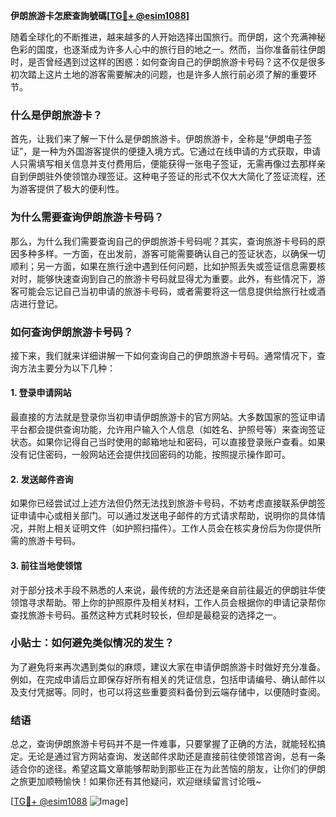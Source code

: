 **伊朗旅游卡怎麽查詢號碼[[TG💪+ @esim1088](https://t.me/s/esim1088)]**

随着全球化的不断推进，越来越多的人开始选择出国旅行。而伊朗，这个充满神秘色彩的国度，也逐渐成为许多人心中的旅行目的地之一。然而，当你准备前往伊朗时，是否曾经遇到过这样的困惑：如何查询自己的伊朗旅游卡号码？这不仅是很多初次踏上这片土地的游客需要解决的问题，也是许多人旅行前必须了解的重要环节。

### **什么是伊朗旅游卡？**

首先，让我们来了解一下什么是伊朗旅游卡。伊朗旅游卡，全称是“伊朗电子签证”，是一种为外国游客提供的便捷入境方式。它通过在线申请的方式获取，申请人只需填写相关信息并支付费用后，便能获得一张电子签证，无需再像过去那样亲自到伊朗驻外使领馆办理签证。这种电子签证的形式不仅大大简化了签证流程，还为游客提供了极大的便利性。

### **为什么需要查询伊朗旅游卡号码？**

那么，为什么我们需要查询自己的伊朗旅游卡号码呢？其实，查询旅游卡号码的原因多种多样。一方面，在出发前，游客可能需要确认自己的签证状态，以确保一切顺利；另一方面，如果在旅行途中遇到任何问题，比如护照丢失或签证信息需要核对时，能够快速查询到自己的旅游卡号码就显得尤为重要。此外，有些情况下，游客可能会忘记自己当初申请的旅游卡号码，或者需要将这一信息提供给旅行社或酒店进行登记。

### **如何查询伊朗旅游卡号码？**

接下来，我们就来详细讲解一下如何查询自己的伊朗旅游卡号码。通常情况下，查询方法主要分为以下几种：

#### **1. 登录申请网站**

最直接的方法就是登录你当初申请伊朗旅游卡的官方网站。大多数国家的签证申请平台都会提供查询功能，允许用户输入个人信息（如姓名、护照号等）来查询签证状态。如果你记得自己当时使用的邮箱地址和密码，可以直接登录账户查看。如果没有记住密码，一般网站还会提供找回密码的功能，按照提示操作即可。

#### **2. 发送邮件咨询**

如果你已经尝试过上述方法但仍然无法找到旅游卡号码，不妨考虑直接联系伊朗签证申请中心或相关部门。可以通过发送电子邮件的方式请求帮助，说明你的具体情况，并附上相关证明文件（如护照扫描件）。工作人员会在核实身份后为你提供所需的旅游卡号码。

#### **3. 前往当地使领馆**

对于部分技术手段不熟悉的人来说，最传统的方法还是亲自前往最近的伊朗驻华使领馆寻求帮助。带上你的护照原件及相关材料，工作人员会根据你的申请记录帮你查找旅游卡号码。虽然这种方式耗时较长，但却是最稳妥的选择之一。

### **小贴士：如何避免类似情况的发生？**

为了避免将来再次遇到类似的麻烦，建议大家在申请伊朗旅游卡时做好充分准备。例如，在完成申请后立即保存好所有相关的凭证信息，包括申请编号、确认邮件以及支付凭据等。同时，也可以将这些重要资料备份到云端存储中，以便随时查阅。

### **结语**

总之，查询伊朗旅游卡号码并不是一件难事，只要掌握了正确的方法，就能轻松搞定。无论是通过官方网站查询、发送邮件求助还是直接前往使领馆咨询，总有一条适合你的途径。希望这篇文章能够帮助到那些正在为此苦恼的朋友，让你们的伊朗之旅更加顺畅愉快！如果你还有其他疑问，欢迎继续留言讨论哦~

[[TG💪+ @esim1088](https://t.me/s/esim1088) ![Image](https://i.postimg.cc/4NQfJmqS/Snipaste-2025-05-13-00-14-12.png)]